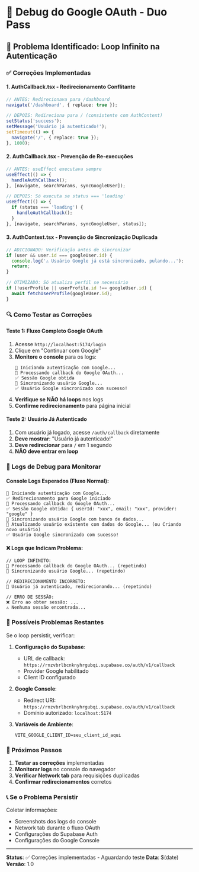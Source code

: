 # 🔧 Debug do Google OAuth - Duo Pass

## 🚨 Problema Identificado: Loop Infinito na Autenticação

### ✅ Correções Implementadas

#### 1. **AuthCallback.tsx - Redirecionamento Conflitante**
```typescript
// ANTES: Redirecionava para /dashboard
navigate('/dashboard', { replace: true });

// DEPOIS: Redireciona para / (consistente com AuthContext)
setStatus('success');
setMessage('Usuário já autenticado!');
setTimeout(() => {
  navigate('/', { replace: true });
}, 1000);
```

#### 2. **AuthCallback.tsx - Prevenção de Re-execuções**
```typescript
// ANTES: useEffect executava sempre
useEffect(() => {
  handleAuthCallback();
}, [navigate, searchParams, syncGoogleUser]);

// DEPOIS: Só executa se status === 'loading'
useEffect(() => {
  if (status === 'loading') {
    handleAuthCallback();
  }
}, [navigate, searchParams, syncGoogleUser, status]);
```

#### 3. **AuthContext.tsx - Prevenção de Sincronização Duplicada**
```typescript
// ADICIONADO: Verificação antes de sincronizar
if (user && user.id === googleUser.id) {
  console.log('⚠️ Usuário Google já está sincronizado, pulando...');
  return;
}

// OTIMIZADO: Só atualiza perfil se necessário
if (!userProfile || userProfile.id !== googleUser.id) {
  await fetchUserProfile(googleUser.id);
}
```

### 🔍 Como Testar as Correções

#### Teste 1: Fluxo Completo Google OAuth
1. Acesse `http://localhost:5174/login`
2. Clique em "Continuar com Google"
3. **Monitore o console** para os logs:
   ```
   🔐 Iniciando autenticação com Google...
   🔄 Processando callback do Google OAuth...
   ✅ Sessão Google obtida
   🔄 Sincronizando usuário Google...
   ✅ Usuário Google sincronizado com sucesso!
   ```
4. **Verifique se NÃO há loops** nos logs
5. **Confirme redirecionamento** para página inicial

#### Teste 2: Usuário Já Autenticado
1. Com usuário já logado, acesse `/auth/callback` diretamente
2. **Deve mostrar**: "Usuário já autenticado!"
3. **Deve redirecionar** para `/` em 1 segundo
4. **NÃO deve entrar em loop**

### 🐛 Logs de Debug para Monitorar

#### Console Logs Esperados (Fluxo Normal):
```
🔐 Iniciando autenticação com Google...
✅ Redirecionamento para Google iniciado
🔄 Processando callback do Google OAuth...
✅ Sessão Google obtida: { userId: "xxx", email: "xxx", provider: "google" }
🔄 Sincronizando usuário Google com banco de dados...
👤 Atualizando usuário existente com dados do Google... (ou Criando novo usuário)
✅ Usuário Google sincronizado com sucesso!
```

#### ❌ Logs que Indicam Problema:
```
// LOOP INFINITO:
🔄 Processando callback do Google OAuth... (repetindo)
🔄 Sincronizando usuário Google... (repetindo)

// REDIRECIONAMENTO INCORRETO:
👤 Usuário já autenticado, redirecionando... (repetindo)

// ERRO DE SESSÃO:
❌ Erro ao obter sessão: ...
⚠️ Nenhuma sessão encontrada...
```

### 🔧 Possíveis Problemas Restantes

Se o loop persistir, verificar:

1. **Configuração do Supabase**:
   - URL de callback: `https://rnzvbrlbcnknyhrgubqi.supabase.co/auth/v1/callback`
   - Provider Google habilitado
   - Client ID configurado

2. **Google Console**:
   - Redirect URI: `https://rnzvbrlbcnknyhrgubqi.supabase.co/auth/v1/callback`
   - Domínio autorizado: `localhost:5174`

3. **Variáveis de Ambiente**:
   ```env
   VITE_GOOGLE_CLIENT_ID=seu_client_id_aqui
   ```

### 🚀 Próximos Passos

1. **Testar as correções** implementadas
2. **Monitorar logs** no console do navegador
3. **Verificar Network tab** para requisições duplicadas
4. **Confirmar redirecionamentos** corretos

### 📞 Se o Problema Persistir

Coletar informações:
- Screenshots dos logs do console
- Network tab durante o fluxo OAuth
- Configurações do Supabase Auth
- Configurações do Google Console

---

**Status**: ✅ Correções implementadas - Aguardando teste
**Data**: $(date)
**Versão**: 1.0